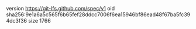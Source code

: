 version https://git-lfs.github.com/spec/v1
oid sha256:9e1a6a5c565f6b65fef28ddcc7006f6ea15946bf86ead48f67ba5fc394dc3f36
size 1766
